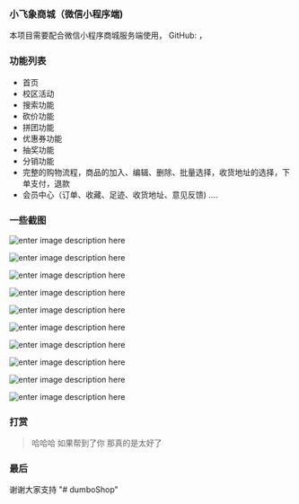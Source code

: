 ﻿### 小飞象商城（微信小程序端)

本项目需要配合微信小程序商城服务端使用，
GitHub: ，


### 功能列表
+ 首页
+ 校区活动
+ 搜索功能
+ 砍价功能
+ 拼团功能
+ 优惠券功能
+ 抽奖功能
+ 分销功能
+ 完整的购物流程，商品的加入、编辑、删除、批量选择，收货地址的选择，下单支付，退款
+ 会员中心（订单、收藏、足迹、收货地址、意见反馈)
....

### 一些截图 




![enter image description here](https://wx.sharkmeida.cn/imgs/github/github_2.png)

![enter image description here](https://wx.sharkmeida.cn/imgs/github/github_5.png)

![enter image description here](https://wx.sharkmeida.cn/imgs/github/github_6.png)

![enter image description here](https://wx.sharkmeida.cn/imgs/github/github_7.png)

![enter image description here](https://wx.sharkmeida.cn/imgs/github/github_8.png)

![enter image description here](https://wx.sharkmeida.cn/imgs/github/github_9.png)

![enter image description here](https://wx.sharkmeida.cn/imgs/github/github_10.png)

![enter image description here](https://wx.sharkmeida.cn/imgs/github/github_11.png)

![enter image description here](https://wx.sharkmeida.cn/imgs/github/github_12.png)

![enter image description here](https://wx.sharkmeida.cn/imgs/github/github_13.png)



### 打赏

> 哈哈哈 如果帮到了你 那真的是太好了

### 最后
谢谢大家支持
"# dumboShop" 
